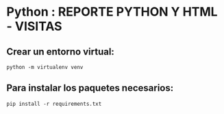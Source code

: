 # Python : REPORTE PYTHON Y HTML - VISITAS

## Crear un entorno virtual:

`python -m virtualenv venv`

## Para instalar los paquetes necesarios:
`pip install -r requirements.txt`